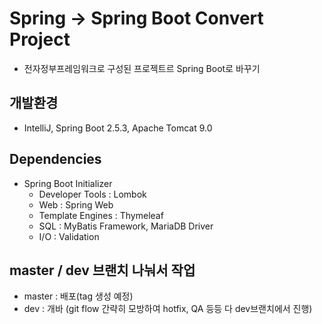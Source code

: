 # Spring -> Spring Boot Convert Project
- 전자정부프레임워크로 구성된 프로젝트르 Spring Boot로 바꾸기

## 개발환경
- IntelliJ, Spring Boot 2.5.3, Apache Tomcat 9.0

## Dependencies
- Spring Boot Initializer
	- Developer Tools : Lombok
	- Web : Spring Web
	- Template Engines : Thymeleaf
	- SQL : MyBatis Framework, MariaDB Driver
	- I/O : Validation

## master / dev 브랜치 나눠서 작업
- master : 배포(tag 생성 예정)
- dev : 개바 (git flow 간략히 모방하여 hotfix, QA 등등 다 dev브랜치에서 진행)
